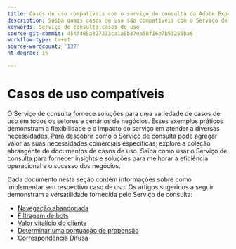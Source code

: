 ```yaml
---
title: Casos de uso compatíveis com o serviço de consulta da Adobe Experience Platform
description: Saiba quais casos de uso são compatíveis com o Serviço de consulta da Adobe Experience Platform.
keywords: Serviço de consulta;casos de uso
source-git-commit: 454f485a327233ca1a5b37ea58f16b7b53255ba6
workflow-type: tm+mt
source-wordcount: '137'
ht-degree: 1%

---
```


# Casos de uso compatíveis

O Serviço de consulta fornece soluções para uma variedade de casos de uso em todos os setores e cenários de negócios. Esses exemplos práticos demonstram a flexibilidade e o impacto do serviço em atender a diversas necessidades. Para descobrir como o Serviço de consulta pode agregar valor às suas necessidades comerciais específicas, explore a coleção abrangente de documentos de casos de uso. Saiba como usar o Serviço de consulta para fornecer insights e soluções para melhorar a eficiência operacional e o sucesso dos negócios.

Cada documento nesta seção contém informações sobre como implementar seu respectivo caso de uso. Os artigos sugeridos a seguir demonstram a versatilidade fornecida pelo Serviço de consulta:

- [Navegação abandonada](./abandoned-browse.md)
- [Filtragem de bots](./bot-filtering.md)
- [Valor vitalício do cliente](./customer-lifetime-value.md)
- [Determinar uma pontuação de propensão](./propensity-score.md)
- [Correspondência Difusa](./fuzzy-match.md)

